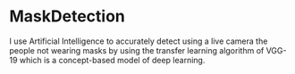 # MaskDetection

I use Artificial Intelligence to accurately detect using a live camera the people not wearing masks by using the transfer learning algorithm of VGG-19 which is a concept-based model of deep learning.
